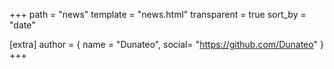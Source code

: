 +++
path = "news"
template = "news.html"
transparent = true
sort_by = "date"

[extra]
author = { name = "Dunateo", social= "https://github.com/Dunateo" }
+++
